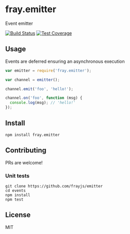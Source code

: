 fray.emitter
============

Event emitter

[![Build Status](https://travis-ci.org/frayjs/emitter.svg?branch=master)](https://travis-ci.org/frayjs/emitter)
[![Test Coverage](https://codeclimate.com/github/frayjs/emitter/badges/coverage.svg)](https://codeclimate.com/github/frayjs/emitter/coverage)

Usage
-----

Events are deferred ensuring an asynchronous execution

```js
var emitter = require('fray.emitter');

var channel = emitter();

channel.emit('foo', 'hello!');

channel.on('foo', function (msg) {
  console.log(msg); // 'hello!'
});
```

Install
-------

    npm install fray.emitter

Contributing
------------

PRs are welcome!

### Unit tests

    git clone https://github.com/frayjs/emitter
    cd events
    npm install
    npm test

License
-------

MIT
